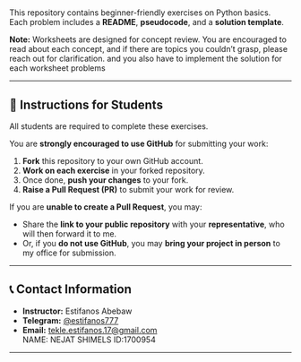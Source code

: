 # 

This repository contains beginner-friendly exercises on Python basics.  
Each problem includes a **README**, **pseudocode**, and a **solution template**.  

**Note:** Worksheets are designed for concept review. You are encouraged to read about each concept, and if there are topics you couldn’t grasp, please reach out for clarification. and you also have to implement the solution for each worksheet problems 

---

## 📘 Instructions for Students

All students are required to complete these exercises.

You are **strongly encouraged to use GitHub** for submitting your work:

1. **Fork** this repository to your own GitHub account.  
2. **Work on each exercise** in your forked repository.  
3. Once done, **push your changes** to your fork.  
4. **Raise a Pull Request (PR)** to submit your work for review.

If you are **unable to create a Pull Request**, you may:
- Share the **link to your public repository** with your **representative**, who will then forward it to me.  
- Or, if you **do not use GitHub**, you may **bring your project in person** to my office for submission.

---


## 📞 Contact Information
- **Instructor:** Estifanos Abebaw  
- **Telegram:** [@estifanos777](https://t.me/estifanos777)  
- **Email:** tekle.estifanos.17@gmail.com  
NAME: NEJAT SHIMELS
ID:1700954
---
